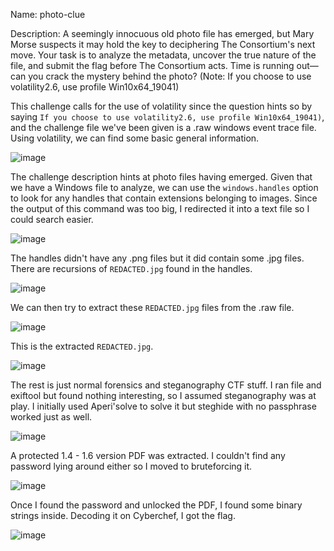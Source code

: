 Name: photo-clue

Description: A seemingly innocuous old photo file has emerged, but Mary Morse suspects it may hold the key to deciphering The Consortium's next move. Your task is to analyze the metadata, uncover the true nature of the file, and submit the flag before The Consortium acts. Time is running out—can you crack the mystery behind the photo? (Note: If you choose to use volatility2.6, use profile Win10x64_19041)

This challenge calls for the use of volatility since the question hints so by saying ```If you choose to use volatility2.6, use profile Win10x64_19041)```, and the challenge file we've been given is a .raw windows event trace file.
Using volatility, we can find some basic general information.

![image](https://github.com/user-attachments/assets/aa12489f-a5d1-47cf-a8fa-97fa2a143b30)

The challenge description hints at photo files having emerged. Given that we have a Windows file to analyze, we can use the ```windows.handles``` option to look for any handles that contain extensions belonging to images.
Since the output of this command was too big, I redirected it into a text file so I could search easier.

![image](https://github.com/user-attachments/assets/029af395-013e-48b8-ae73-c1ca72b7a31d)

The handles didn't have any .png files but it did contain some .jpg files. There are recursions of ```REDACTED.jpg``` found in the handles.

![image](https://github.com/user-attachments/assets/485008a5-0184-4e64-8da9-7f48643c5daf)

We can then try to extract these ```REDACTED.jpg``` files from the .raw file.

![image](https://github.com/user-attachments/assets/eab89d67-ef06-4113-9a98-bc939fccfcb0)

This is the extracted ```REDACTED.jpg```.

![image](https://github.com/user-attachments/assets/ec7492f3-fa2a-420c-8934-67abb57d0451)

The rest is just normal forensics and steganography CTF stuff. I ran file and exiftool but found nothing interesting, so I assumed steganography was at play. I initially used Aperi'solve to solve it but steghide with no passphrase worked just as well.

![image](https://github.com/user-attachments/assets/dcc75cbb-6991-4afb-aea0-79e3f3cee93a)

A protected 1.4 - 1.6 version PDF was extracted. I couldn't find any password lying around either so I moved to bruteforcing it.

![image](https://github.com/user-attachments/assets/b8efbdcf-8668-4758-9156-d887becb9b49)

Once I found the password and unlocked the PDF, I found some binary strings inside. Decoding it on Cyberchef, I got the flag.

![image](https://github.com/user-attachments/assets/a106a353-2ddf-4b52-9416-5476bf0afdaf)


